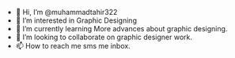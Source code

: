 - 👋 Hi, I’m @muhammadtahir322
- 👀 I’m interested in Graphic Designing
- 🌱 I’m currently learning More advances about graphic designing.
- 💞️ I’m looking to collaborate on graphic designer work.
- 📫 How to reach me sms me inbox.

<!---
muhammadtahir322/muhammadtahir322 is a ✨ special ✨ repository because its `README.md` (this file) appears on your GitHub profile.
You can click the Preview link to take a look at your changes.
--->
